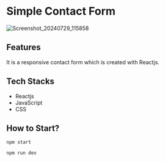 # Simple Contact Form

![Screenshot_20240729_115858](https://github.com/user-attachments/assets/dc0da8a2-90a8-4483-a961-adceca9b9f01)

## Features
It is a responsive contact form which is created with Reactjs.

## Tech Stacks
- Reactjs
- JavaScript
- CSS

## How to Start?

```
npm start
```

```
npm run dev
```
